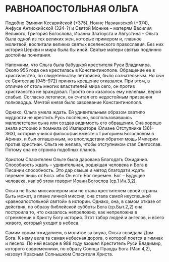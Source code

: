 # РАВНОАПОСТОЛЬНАЯ ОЛЬГА

Подобно Эмилии Кесарийской (+375), Нонне Назианзской (+374), Анфусе Антиохийской (324-?) и Святой Монике – матерям Василия Великого, Григория Богослова, Иоанна Златоуста и Августина – Ольга была одной из тех великих жен, которые примером и, главное молитвой, воспитали великих святых вселенского православия. Без них история Церкви и мира была бы иной. Святые матери святых подлинно достойны почитания.

Напомним, что Ольга была бабушкой крестителя Руси Владимира. Около 955 года она крестилась в Константинополе. Обращение ее в христианство, по свидетельству летописей, было сознательным. Но сын ее Святослав (945–972) принять крещение отказался. При этом, в отличие от столь многих властителей мира сего, он против христианства не враждовал. Просто оно казалось ему нелепым, верой слабых. Согласно летописи, он считал его недостойным призвания полководца. Мечтой князя было завоевание Константинополя.

Однако, Ольга умела ждать. Ей удивительным образом хватило мудрости не крестить Русь поспешно, воспользовавшись малолетством сына или создав видимость его обращения. Она хорошо знала историю и помнила об Императоре Юлиане Отступнике (361–363), который учился философии вместе с Григорием Богословом в Афинах, и был оглашенным, но впоследствии обратил мощь Империи против христиан. Ольга не желала, чтобы отступником стал Святослав. Потому она не строила подобных планов.

Христом Спасителем Ольге была дарована Благодать Ожидания. Способность ждать – удивительная, роднящая человека и Бога в Писании способность. Это дар свыше и метод благодати ждать перемен лишь от Бога. ибо Он есть Бог перемен. Бог – Будущее человека, как об этом говорит Иоанн Богослов (ср.1 Ин.3,2).

Ольга не была миссионером или не стала крестителем своей страны. Быть может, в плане личной миссии, она стала самой неуспешной «равноапостольной святой» в истории. Однако, она, в самом отказе от действия, по образу библейской субботы Бога (ср.Быт.2,2) она построила то, что оказалось непреложно, как непреложна в стремлении к Христу Богу история. Этот табор людей и ангелов, и всего живого, который уходит в небеса.

Самим своим ожиданием, в молитве за внука, Ольга созидала Дом Бога. К нему вела та самая небесная дорога, о которой поется в гимнах и песнях. По ней вскоре в 988 году взошел Креститель Руси Владимир, которого современники, по образу Солнца Правды Бога (Мал.4,2), назовут Красным Солнышком Спасителя Христа.
